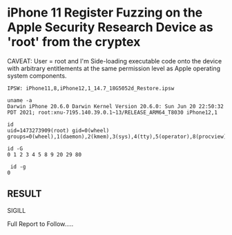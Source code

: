 # iPhone 11 Register Fuzzing on the Apple Security Research Device as 'root' from the cryptex

CAVEAT: User = root and I'm Side-loading executable code onto the device with arbitrary entitlements at the same permission level as Apple operating system components.
```
IPSW: iPhone11,8,iPhone12,1_14.7_18G5052d_Restore.ipsw

uname -a
Darwin iPhone 20.6.0 Darwin Kernel Version 20.6.0: Sun Jun 20 22:50:32 PDT 2021; root:xnu-7195.140.39.0.1~13/RELEASE_ARM64_T8030 iPhone12,1

id
uid=1473273909(root) gid=0(wheel) groups=0(wheel),1(daemon),2(kmem),3(sys),4(tty),5(operator),8(procview),9(procmod),20(staff),29(certusers),80(admin)

id -G
0 1 2 3 4 5 8 9 20 29 80

 id -g
0

```
RESULT
------
SIGILL

Full Report to Follow.....

